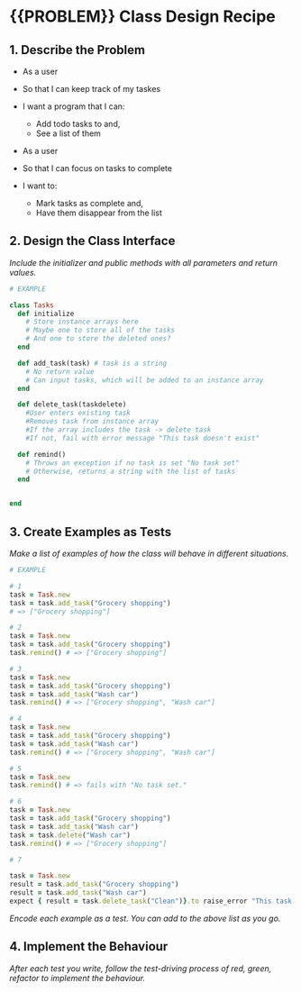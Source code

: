 # {{PROBLEM}} Class Design Recipe

## 1. Describe the Problem

- As a user
- So that I can keep track of my taskes
- I want a program that I can:

  - Add todo tasks to and,
  - See a list of them

- As a user
- So that I can focus on tasks to complete
- I want to:
  - Mark tasks as complete and,
  - Have them disappear from the list

## 2. Design the Class Interface

_Include the initializer and public methods with all parameters and return values._

```ruby
# EXAMPLE

class Tasks
  def initialize
    # Store instance arrays here
    # Maybe one to store all of the tasks
    # And one to store the deleted ones?
  end

  def add_task(task) # task is a string
    # No return value
    # Can input tasks, which will be added to an instance array
  end

  def delete_task(taskdelete)
    #User enters existing task
    #Removes task from instance array
    #If the array includes the task -> delete task
    #If not, fail with error message "This task doesn't exist"

  def remind()
    # Throws an exception if no task is set "No task set"
    # Otherwise, returns a string with the list of tasks
  end


end
```

## 3. Create Examples as Tests

_Make a list of examples of how the class will behave in different situations._

```ruby
# EXAMPLE

# 1
task = Task.new
task = task.add_task("Grocery shopping")
# => ["Grocery shopping"]

# 2
task = Task.new
task = task.add_task("Grocery shopping")
task.remind() # => ["Grocery shopping"]

# 3
task = Task.new
task = task.add_task("Grocery shopping")
task = task.add_task("Wash car")
task.remind() # => ["Grocery shopping", "Wash car"]

# 4
task = Task.new
task = task.add_task("Grocery shopping")
task = task.add_task("Wash car")
task.remind() # => ["Grocery shopping", "Wash car"]

# 5
task = Task.new
task.remind() # => fails with "No task set."

# 6
task = Task.new
task = task.add_task("Grocery shopping")
task = task.add_task("Wash car")
task = task.delete("Wash car")
task.remind() # => ["Grocery shopping"]

# 7

task = Task.new
result = task.add_task("Grocery shopping")
result = task.add_task("Wash car")
expect { result = task.delete_task("Clean")}.to raise_error "This task doesn't exist." # => fail


```

_Encode each example as a test. You can add to the above list as you go._

## 4. Implement the Behaviour

_After each test you write, follow the test-driving process of red, green, refactor to implement the behaviour._
